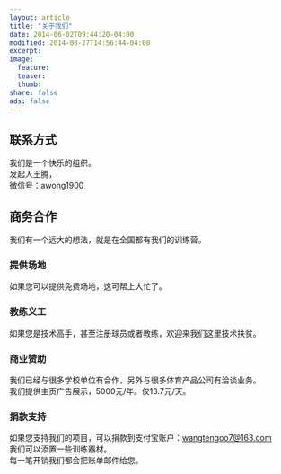```yaml
---
layout: article
title: "关于我们"
date: 2014-06-02T09:44:20-04:00
modified: 2014-08-27T14:56:44-04:00
excerpt:
image:
  feature:
  teaser:
  thumb:
share: false
ads: false
---
```


## 联系方式
我们是一个快乐的组织。  
发起人王腾，  
微信号：awong1900  

## 商务合作
我们有一个远大的想法，就是在全国都有我们的训练营。

### 提供场地
如果您可以提供免费场地，这可帮上大忙了。

### 教练义工
如果您是技术高手，甚至注册球员或者教练，欢迎来我们这里技术扶贫。

### 商业赞助
我们已经与很多学校单位有合作，另外与很多体育产品公司有洽谈业务。  
我们提供主页广告展示，5000元/年。仅13.7元/天。

### 捐款支持
如果您支持我们的项目，可以捐款到支付宝账户：wangtengoo7@163.com  
我们可以添置一些训练器材。   
每一笔开销我们都会把账单邮件给您。